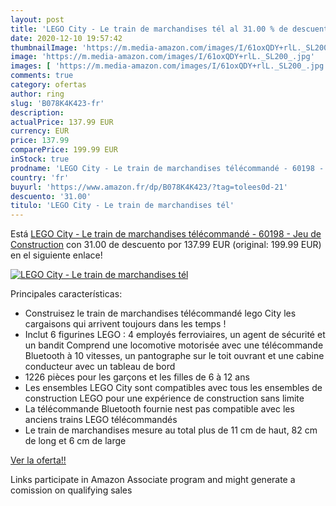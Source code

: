 ```yaml
---
layout: post
title: 'LEGO City - Le train de marchandises tél al 31.00 % de descuento'
date: 2020-12-10 19:57:42
thumbnailImage: 'https://m.media-amazon.com/images/I/61oxQDY+rlL._SL200_.jpg'
image: 'https://m.media-amazon.com/images/I/61oxQDY+rlL._SL200_.jpg'
images: [ 'https://m.media-amazon.com/images/I/61oxQDY+rlL._SL200_.jpg' ]
comments: true
category: ofertas
author: ring
slug: 'B078K4K423-fr'
description:
actualPrice: 137.99 EUR
currency: EUR
price: 137.99
comparePrice: 199.99 EUR
inStock: true
prodname: 'LEGO City - Le train de marchandises télécommandé - 60198 - Jeu de Construction'
country: 'fr'
buyurl: 'https://www.amazon.fr/dp/B078K4K423/?tag=tolees0d-21'
descuento: '31.00'
titulo: 'LEGO City - Le train de marchandises tél'
---
```


Está [LEGO City - Le train de marchandises télécommandé - 60198 - Jeu de Construction](https://www.amazon.fr/dp/B078K4K423/?tag=tolees0d-21) con 31.00 de descuento por 137.99 EUR (original: 199.99 EUR) en el siguiente enlace!

[![LEGO City - Le train de marchandises tél](https://m.media-amazon.com/images/I/61oxQDY+rlL._SL200_.jpg)](https://www.amazon.fr/dp/B078K4K423/?tag=tolees0d-21)

Principales características:

- Construisez le train de marchandises télécommandé lego City les cargaisons qui arrivent toujours dans les temps !
- Inclut 6 figurines LEGO : 4 employés ferroviaires, un agent de sécurité et un bandit Comprend une locomotive motorisée avec une télécommande Bluetooth à 10 vitesses, un pantographe sur le toit ouvrant et une cabine conducteur avec un tableau de bord
- 1226 pièces pour les garçons et les filles de 6 à 12 ans
- Les ensembles LEGO City sont compatibles avec tous les ensembles de construction LEGO pour une expérience de construction sans limite
- La télécommande Bluetooth fournie nest pas compatible avec les anciens trains LEGO télécommandés
- Le train de marchandises mesure au total plus de 11 cm de haut, 82 cm de long et 6 cm de large

[Ver la oferta!!](https://www.amazon.fr/dp/B078K4K423/?tag=tolees0d-21)

Links participate in Amazon Associate program and might generate a comission on qualifying sales


